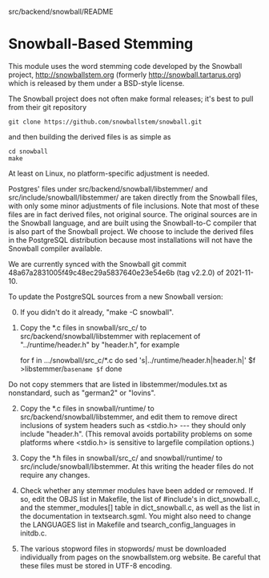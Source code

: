 src/backend/snowball/README

Snowball-Based Stemming
=======================

This module uses the word stemming code developed by the Snowball project,
http://snowballstem.org (formerly http://snowball.tartarus.org)
which is released by them under a BSD-style license.

The Snowball project does not often make formal releases; it's best
to pull from their git repository

	git clone https://github.com/snowballstem/snowball.git

and then building the derived files is as simple as

	cd snowball
	make

At least on Linux, no platform-specific adjustment is needed.

Postgres' files under src/backend/snowball/libstemmer/ and
src/include/snowball/libstemmer/ are taken directly from the Snowball
files, with only some minor adjustments of file inclusions.  Note
that most of these files are in fact derived files, not original source.
The original sources are in the Snowball language, and are built using
the Snowball-to-C compiler that is also part of the Snowball project.
We choose to include the derived files in the PostgreSQL distribution
because most installations will not have the Snowball compiler available.

We are currently synced with the Snowball git commit
48a67a2831005f49c48ec29a5837640e23e54e6b (tag v2.2.0)
of 2021-11-10.

To update the PostgreSQL sources from a new Snowball version:

0. If you didn't do it already, "make -C snowball".

1. Copy the *.c files in snowball/src_c/ to src/backend/snowball/libstemmer
with replacement of "../runtime/header.h" by "header.h", for example

	for f in .../snowball/src_c/*.c
	do
    	sed 's|\.\./runtime/header\.h|header.h|' $f >libstemmer/`basename $f`
	done

Do not copy stemmers that are listed in libstemmer/modules.txt as
nonstandard, such as "german2" or "lovins".

2. Copy the *.c files in snowball/runtime/ to
src/backend/snowball/libstemmer, and edit them to remove direct inclusions
of system headers such as <stdio.h> --- they should only include "header.h".
(This removal avoids portability problems on some platforms where <stdio.h>
is sensitive to largefile compilation options.)

3. Copy the *.h files in snowball/src_c/ and snowball/runtime/
to src/include/snowball/libstemmer.  At this writing the header files
do not require any changes.

4. Check whether any stemmer modules have been added or removed.  If so, edit
the OBJS list in Makefile, the list of #include's in dict_snowball.c, and the
stemmer_modules[] table in dict_snowball.c, as well as the list in the
documentation in textsearch.sgml.  You might also need to change
the LANGUAGES list in Makefile and tsearch_config_languages in initdb.c.

5. The various stopword files in stopwords/ must be downloaded
individually from pages on the snowballstem.org website.
Be careful that these files must be stored in UTF-8 encoding.
